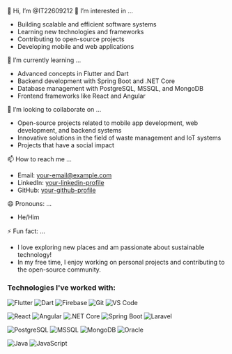 👋 Hi, I’m @IT22609212
👀 I’m interested in ...  
- Building scalable and efficient software systems  
- Learning new technologies and frameworks  
- Contributing to open-source projects  
- Developing mobile and web applications  

🌱 I’m currently learning ...  
- Advanced concepts in Flutter and Dart  
- Backend development with Spring Boot and .NET Core  
- Database management with PostgreSQL, MSSQL, and MongoDB  
- Frontend frameworks like React and Angular  

💞️ I’m looking to collaborate on ...  
- Open-source projects related to mobile app development, web development, and backend systems  
- Innovative solutions in the field of waste management and IoT systems  
- Projects that have a social impact  

📫 How to reach me ...  
- Email: [your-email@example.com](hmuhammed9771@gmail.com)  
- LinkedIn: [your-linkedin-profile](https://linkedin.com/in/hussain-muhammed-mhd9771)  
- GitHub: [your-github-profile](https://github.com/IT22609212)

😄 Pronouns: ...  
- He/Him
  
⚡ Fun fact: ...  
- I love exploring new places and am passionate about sustainable technology!  
- In my free time, I enjoy working on personal projects and contributing to the open-source community.  

### Technologies I've worked with:
![Flutter](https://img.shields.io/badge/-Flutter-02569B?logo=flutter&logoColor=white&style=flat)
![Dart](https://img.shields.io/badge/-Dart-0175C2?logo=dart&logoColor=white&style=flat)
![Firebase](https://img.shields.io/badge/-Firebase-FFCA28?logo=firebase&logoColor=black&style=flat)
![Git](https://img.shields.io/badge/-Git-F05032?logo=git&logoColor=white&style=flat)
![VS Code](https://img.shields.io/badge/-VS%20Code-007ACC?logo=visual-studio-code&logoColor=white&style=flat)

![React](https://img.shields.io/badge/-React-61DAFB?logo=react&logoColor=white&style=flat)
![Angular](https://img.shields.io/badge/-Angular-DD0031?logo=angular&logoColor=white&style=flat)
![.NET Core](https://img.shields.io/badge/-.NET%20Core-512BD4?logo=.net&logoColor=white&style=flat)
![Spring Boot](https://img.shields.io/badge/-Spring%20Boot-6DB33F?logo=spring-boot&logoColor=white&style=flat)
![Laravel](https://img.shields.io/badge/-Laravel-FF2D20?logo=laravel&logoColor=white&style=flat)

![PostgreSQL](https://img.shields.io/badge/-PostgreSQL-336791?logo=postgresql&logoColor=white&style=flat)
![MSSQL](https://img.shields.io/badge/-Microsoft%20SQL%20Server-CC2927?logo=microsoft-sql-server&logoColor=white&style=flat)
![MongoDB](https://img.shields.io/badge/-MongoDB-47A248?logo=mongodb&logoColor=white&style=flat)
![Oracle](https://img.shields.io/badge/-Oracle-F80000?logo=oracle&logoColor=white&style=flat)

![Java](https://img.shields.io/badge/-Java-007396?logo=java&logoColor=white&style=flat)
![JavaScript](https://img.shields.io/badge/-JavaScript-F7DF1E?logo=javascript&logoColor=black&style=flat)


<!---
IT22609212/IT22609212 is a ✨ special ✨ repository because its `README.md` (this file) appears on your GitHub profile.
You can click the Preview link to take a look at your changes.
--->
